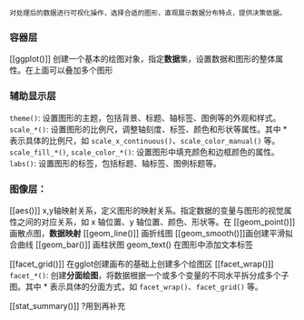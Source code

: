 `对处理后的数据进行可视化操作，选择合适的图形，直观展示数据分布特点，提供决策依据。`
### 容器层
[[ggplot()]] 创建一个基本的绘图对象，指定**数据**集，设置数据和图形的整体属性。在上面可以叠加多个图形

### 辅助显示层
`theme()`: 设置图形的主题，包括背景、标题、轴标签、图例等的外观和样式。
`scale_*()`: 设置图形的比例尺，调整轴刻度、标签、颜色和形状等属性。其中 * 表示具体的比例尺，如 `scale_x_continuous()`、`scale_color_manual()` 等。
`scale_fill_*()`, `scale_color_*()`: 设置图形中填充颜色和边框颜色的属性。
`labs()`: 设置图形的标签，包括标题、轴标签、图例标题等。

### 图像层：
[[aes()]] x,y轴映射关系，定义图形的映射关系。指定数据的变量与图形的视觉属性之间的对应关系，如 x 轴位置、y 轴位置、颜色、形状等。在
[[geom_point()]] 画散点图，**数据映射**
[[geom_line()]] 画折线图
[[geom_smooth()]]画创建平滑拟合曲线
[[geom_bar()]] 画柱状图
geom_text() 在图形中添加文本标签


[[facet_grid()]] 在gglot创建画布的基础上创建多个绘图区
[[facet_wrap()]] 
`facet_*()`: 创建**分面绘图**，将数据根据一个或多个变量的不同水平拆分成多个子图。其中 * 表示具体的分面方式，如 `facet_wrap()`、`facet_grid()` 等。

[[stat_summary()]] ?用到再补充


